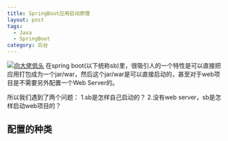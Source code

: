 ```yaml
---
title: SpringBoot应用启动原理
layout: post
tags:
  - Java
  - SpringBoot
category: 后台
---
```

[![](http://7xkmea.com1.z0.glb.clouddn.com/githubio/SpringBoot%E5%BA%94%E7%94%A8%E5%90%AF%E5%8A%A8%E5%8E%9F%E7%90%86-1.jpg "向大佬低头")](http://7xkmea.com1.z0.glb.clouddn.com/githubio/SpringBoot%E5%BA%94%E7%94%A8%E5%90%AF%E5%8A%A8%E5%8E%9F%E7%90%86-1.jpg "向大佬低头")
在spring boot(以下统称sb)里，很吸引人的一个特性是可以直接把应用打包成为一个jar/war，然后这个jar/war是可以直接启动的，甚至对于web项目是不需要另外配置一个Web Server的。

所以我们遇到了两个问题：
1.sb是怎样自己启动的？
2.没有web server，sb是怎样启动web项目的？

## 配置的种类